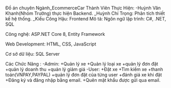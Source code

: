 Đồ án chuyên Ngành_EcommerceCar
Thành Viên Thực Hiện:
-Huỳnh Văn Khanh(Nhóm Trưởng) thực hiện Backend.
_Huỳnh Chí Trọng: Phân tích thiết kế hệ thống.
_Kiều Công Hậu: Frontend
Mô tả:
Ngôn ngữ lập trình: C#, .NET, SQL

Công nghệ: ASP.NET Core 8, Entity Framework

Web Development: HTML, CSS, JavaScript 

Cơ sở dữ liệu: SQL Server

Các Chức Năng :
 -Admin:
    +Quản lý xe 
    +Quản lý loại xe
    +quản lý đơn đặt
    +quản lý doanh thu
    +quản lý giảm giá
 -User:
  +Đặt xe
  +Tìm kiếm xe
  +thanh toán(VNPAY,PAYPAL)
  +quản lý đơn đặt của từng user
  +đánh giá xe khi đặt
  +Đăng ký và đăng nhập bằng email.
  +Quên mật khẩu được gửi qua email.
